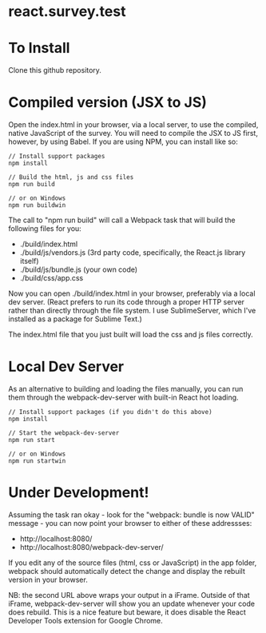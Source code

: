 # react.survey.test

# To Install
Clone this github repository.


# Compiled version (JSX to JS)
Open the index.html in your browser, via a local server, to use the compiled, native JavaScript of the survey.  You will need to compile the JSX to JS first, however, by using Babel.  If you are using NPM, you can install like so:

```
// Install support packages
npm install

// Build the html, js and css files
npm run build

// or on Windows
npm run buildwin

```
The call to "npm run build" will call a Webpack task that will build the following files for you:
* ./build/index.html
* ./build/js/vendors.js   (3rd party code, specifically, the React.js library itself)
* ./build/js/bundle.js  (your own code)
* ./build/css/app.css

Now you can open ./build/index.html in your browser, preferably via a local dev server.  (React prefers to run its code through a proper HTTP server rather than directly through the file system.  I use SublimeServer, which I've installed as a package for Sublime Text.)

The index.html file that you just built will load the css and js files correctly.



# Local Dev Server
As an alternative to building and loading the files manually, you can run them through the webpack-dev-server with built-in React hot loading.

```
// Install support packages (if you didn't do this above)
npm install

// Start the webpack-dev-server
npm run start

// or on Windows
npm run startwin

```

# Under Development!
Assuming the task ran okay - look for the "webpack: bundle is now VALID" message - you can now point your browser to either of these addressses:
* http://localhost:8080/
* http://localhost:8080/webpack-dev-server/


If you edit any of the source files (html, css or JavaScript) in the app folder, webpack should automatically detect the change and display the rebuilt version in your browser.

NB: the second URL above wraps your output in a iFrame.  Outside of that iFrame, webpack-dev-server will show you an update whenever your code does rebuild.  This is a nice feature but beware, it does disable the React Developer Tools extension for Google Chrome.


